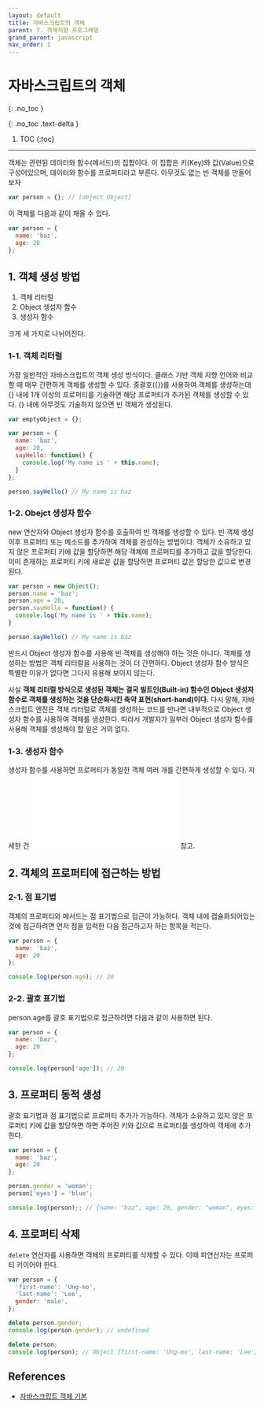 ```yaml
---
layout: default
title: 자바스크립트의 객체
parent: 7. 객체지향 프로그래밍
grand_parent: javascript
nav_order: 1
---
```


# 자바스크립트의 객체

{: .no_toc }

{: .no_toc .text-delta }

1. TOC
{:toc}

---

객체는 관련된 데이터와 함수(메서드)의 집합이다. 이 집합은 키(Key)와 값(Value)으로 구성어있으며, 데이터와 함수를 프로퍼티라고 부른다. 아무것도 없는 빈 객체를 만들어보자

```js
var person = {}; // [object Object]
```

이 객체를 다음과 같이 채울 수 있다.

```js
var person = {
  name: 'baz',
  age: 20
};
```

## 1. 객체 생성 방법

1. 객체 리터럴
2. Object 생성자 함수
3. 생성자 함수

크게 세 가지로 나뉘어진다.

### 1-1. 객체 리터럴

가장 일반적인 자바스크립트의 객체 생성 방식이다. 클래스 기반 객체 지향 언어와 비교할 때 매우 간편하게 객체를 생성할 수 있다. 중괄호({})를 사용하여 객체를 생성하는데 {} 내에 1개 이상의 프로퍼티를 기술하면 해당 프로퍼티가 추가된 객체를 생성할 수 있다. {} 내에 아무것도 기술하지 않으면 빈 객체가 생성된다.

```js
var emptyObject = {};

var person = {
  name: 'baz',
  age: 20,
  sayHello: function() {
    console.log('My name is ' + this.name);
  }
};

person.sayHello() // My name is baz
```

### 1-2. Obejct 생성자 함수

new 연산자와 Object 생성자 함수를 호출하여 빈 객체를 생성할 수 있다. 빈 객체 생성 이후 프로퍼티 또는 메소드를 추가하여 객체를 완성하는 방법이다. 객체가 소유하고 있지 않은 프로퍼티 키에 값을 할당하면 해당 객체에 프로퍼티를 추가하고 값을 할당한다. 이미 존재하는 프로퍼티 키에 새로운 값을 할당하면 프로퍼티 값은 할당한 값으로 변경된다.

```js
var person = new Object();
person.name = 'baz';
person.age = 20;
person.sayHello = function() {
  console.log('My name is ' + this.name);
}

person.sayHello() // My name is baz
```

반드시 Object 생성자 함수를 사용해 빈 객체를 생성해야 하는 것은 아니다. 객체를 생성하는 방법은 객체 리터럴을 사용하는 것이 더 간편하다. Object 생성자 함수 방식은 특별한 이유가 없다면 그다지 유용해 보이지 않는다.

사실 **객체 리터럴 방식으로 생성된 객체는 결국 빌트인(Built-in) 함수인 Object 생성자 함수로 객체를 생성하는 것을 단순화시킨 축약 표현(short-hand)이다.** 다시 말해, 자바스크립트 엔진은 객체 리터럴로 객체를 생성하는 코드를 만나면 내부적으로 Object 생성자 함수를 사용하여 객체를 생성한다. 따라서 개발자가 일부러 Object 생성자 함수를 사용해 객체를 생성해야 할 일은 거의 없다.

### 1-3. 생성자 함수

생성자 함수를 사용하면 프로퍼티가 동일한 객체 여러 개를 간편하게 생성할 수 있다. 자세한 건 ![이 링크]({{site.url}}/TIL/docs/javascript/javascript-5/constructor-function.html) 참고.

## 2. 객체의 프로퍼티에 접근하는 방법

### 2-1. 점 표기법

객체의 프로퍼티와 메서드는 점 표기법으로 접근이 가능하다. 객체 내에 캡슐화되어있는 것에 접근하려면 먼저 점을 입력한 다음 접근하고자 하는 항목을 적는다.

```js
var person = {
  name: 'baz',
  age: 20
};

console.log(person.age); // 20
```

### 2-2. 괄호 표기법

person.age를 괄호 표기법으로 접근하려면 다음과 같이 사용하면 된다.

```js
var person = {
  name: 'baz',
  age: 20
};

console.log(person['age']); // 20
```

## 3. 프로퍼티 동적 생성

괄호 표기법과 점 표기법으로 프로퍼티 추가가 가능하다. 객체가 소유하고 있지 않은 프로퍼티 키에 값을 할당하면 하면 주어진 키와 값으로 프로퍼티를 생성하여 객체에 추가한다.

```js
var person = {
  name: 'baz',
  age: 20
};

person.gender = 'woman';
person['eyes'] = 'blue';

console.log(person);; // {name: "baz", age: 20, gender: "woman", eyes: "blue"}
```

## 4. 프로퍼티 삭제

`delete` 연산자를 사용하면 객체의 프로퍼티를 삭제할 수 있다. 이때 피연산자는 프로퍼티 키이어야 한다.

```js
var person = {
  'first-name': 'Ung-mo',
  'last-name': 'Lee',
  gender: 'male',
};

delete person.gender;
console.log(person.gender); // undefined

delete person;
console.log(person); // Object {first-name: 'Ung-mo', last-name: 'Lee'}
```

## References

* [자바스크립트 객체 기본](https://developer.mozilla.org/ko/docs/Learn/JavaScript/Objects/Basics)
